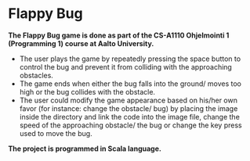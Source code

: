 # Flappy Bug
**The Flappy Bug game is done as part of the CS-A1110 Ohjelmointi 1 (Programming 1) course at Aalto University.**
- The user plays the game by repeatedly pressing the space button to control the bug and prevent it from colliding with the approaching obstacles.
- The game ends when either the bug falls into the ground/ moves too high or the bug collides with the obstacle.  
- The user could modify the game appearance based on his/her own favor (for instance: change the obstacle/ bug) by placing the image inside the directory and link the code into the image file, change the speed of the approaching obstacle/ the bug or change the key press used to move the bug. 

**The project is programmed in Scala language.**
